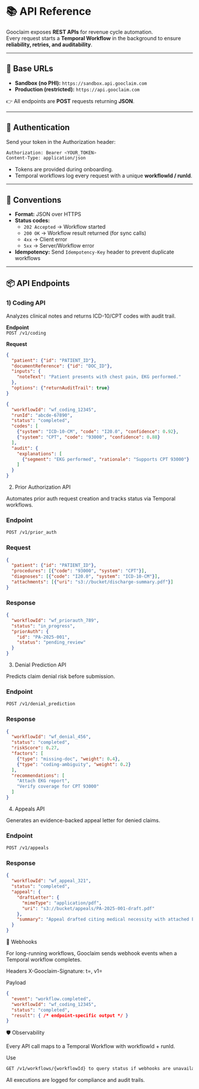 # 📚 API Reference

Gooclaim exposes **REST APIs** for revenue cycle automation.  
Every request starts a **Temporal Workflow** in the background to ensure **reliability, retries, and auditability**.  

---

## 🔗 Base URLs

- **Sandbox (no PHI):** `https://sandbox.api.gooclaim.com`  
- **Production (restricted):** `https://api.gooclaim.com`  

👉 All endpoints are **POST** requests returning **JSON**.  

---

## 🔐 Authentication

Send your token in the Authorization header:  

```bash
Authorization: Bearer <YOUR_TOKEN>
Content-Type: application/json
```

- Tokens are provided during onboarding.  
- Temporal workflows log every request with a unique **workflowId / runId**.  

---

## 🧱 Conventions

- **Format:** JSON over HTTPS  
- **Status codes:**  
  - `202 Accepted` → Workflow started  
  - `200 OK` → Workflow result returned (for sync calls)  
  - `4xx` → Client error  
  - `5xx` → Server/Workflow error  
- **Idempotency:** Send `Idempotency-Key` header to prevent duplicate workflows  

---

## 📦 API Endpoints

### 1) Coding API
Analyzes clinical notes and returns ICD-10/CPT codes with audit trail.  

**Endpoint**  
`POST /v1/coding`  

**Request**
```json
{
  "patient": {"id": "PATIENT_ID"},
  "documentReference": {"id": "DOC_ID"},
  "inputs": {
    "noteText": "Patient presents with chest pain, EKG performed."
  },
  "options": {"returnAuditTrail": true}
}

```

```json
{
  "workflowId": "wf_coding_12345",
  "runId": "abcde-67890",
  "status": "completed",
  "codes": [
    {"system": "ICD-10-CM", "code": "I20.0", "confidence": 0.92},
    {"system": "CPT", "code": "93000", "confidence": 0.88}
  ],
  "audit": {
    "explanations": [
      {"segment": "EKG performed", "rationale": "Supports CPT 93000"}
    ]
  }
}
```

2) Prior Authorization API

Automates prior auth request creation and tracks status via Temporal workflows.

### Endpoint
```bash
POST /v1/prior_auth
```

### Request
```json
{
  "patient": {"id": "PATIENT_ID"},
  "procedures": [{"code": "93000", "system": "CPT"}],
  "diagnoses": [{"code": "I20.0", "system": "ICD-10-CM"}],
  "attachments": [{"uri": "s3://bucket/discharge-summary.pdf"}]
}
```
### Response
```json
{
  "workflowId": "wf_priorauth_789",
  "status": "in_progress",
  "priorAuth": {
    "id": "PA-2025-001",
    "status": "pending_review"
  }
}
```

3) Denial Prediction API

Predicts claim denial risk before submission.

### Endpoint

```bash
POST /v1/denial_prediction
```

### Response
```json
{
  "workflowId": "wf_denial_456",
  "status": "completed",
  "riskScore": 0.27,
  "factors": [
    {"type": "missing-doc", "weight": 0.4},
    {"type": "coding-ambiguity", "weight": 0.2}
  ],
  "recommendations": [
    "Attach EKG report",
    "Verify coverage for CPT 93000"
  ]
}
```

4) Appeals API

Generates an evidence-backed appeal letter for denied claims.

### Endpoint
```bash
POST /v1/appeals
```

### Response
```json
{
  "workflowId": "wf_appeal_321",
  "status": "completed",
  "appeal": {
    "draftLetter": {
      "mimeType": "application/pdf",
      "uri": "s3://bucket/appeals/PA-2025-001-draft.pdf"
    },
    "summary": "Appeal drafted citing medical necessity with attached EKG."
  }
}
```

📨 Webhooks

For long-running workflows, Gooclaim sends webhook events when a Temporal workflow completes.

Headers
X-Gooclaim-Signature: t=<ts>, v1=<hmac>

Payload

```json
{
  "event": "workflow.completed",
  "workflowId": "wf_coding_12345",
  "status": "completed",
  "result": { /* endpoint-specific output */ }
}
```

🛡️ Observability

Every API call maps to a Temporal Workflow with workflowId + runId.

Use 
```bash
GET /v1/workflows/{workflowId} to query status if webhooks are unavailable.
```
All executions are logged for compliance and audit trails.

